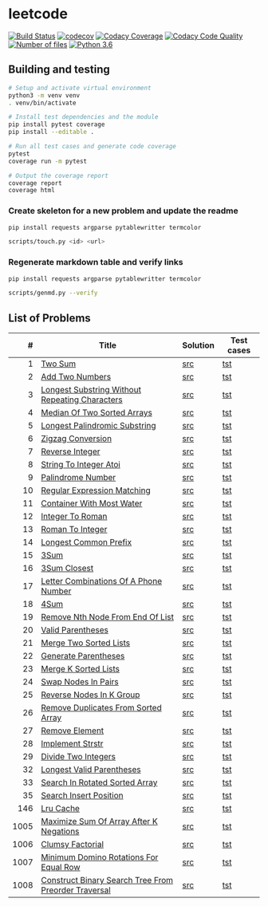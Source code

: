 # leetcode

[![Build Status][travis-img]][travis-url]
[![codecov][codecov-img]][codecov-url]
[![Codacy Coverage][codacy-cov-img]][codacy-cov-url]
[![Codacy Code Quality][codacy-qlt-img]][codacy-qlt-url]
[![Number of files][tokei-ln-img]][tokei-ln-url]
[![Python 3.6][python-36-img]][python-36-url]

[travis-img]: https://travis-ci.org/weak-head/leetcode.svg?branch=master
[travis-url]: https://travis-ci.org/weak-head/leetcode

[codecov-img]: https://codecov.io/gh/weak-head/leetcode/branch/master/graph/badge.svg
[codecov-url]: https://codecov.io/gh/weak-head/leetcode

[codacy-cov-img]: https://api.codacy.com/project/badge/Coverage/fcb957dc188a49459a29aaf9f102df10
[codacy-cov-url]: https://app.codacy.com/project/weak-head/leetcode/dashboard

[codacy-qlt-img]: https://api.codacy.com/project/badge/Grade/fcb957dc188a49459a29aaf9f102df10
[codacy-qlt-url]: https://app.codacy.com/project/weak-head/leetcode/dashboard

[tokei-ln-img]: https://tokei.rs/b1/github/weak-head/leetcode?category=code
[tokei-ln-url]: https://github.com/weak-head/leetcode/tree/master/leetcode

[python-36-img]: https://img.shields.io/badge/python-3.6-blue.svg
[python-36-url]: https://www.python.org/downloads/release/python-360/

## Building and testing

```bash
# Setup and activate virtual environment
python3 -m venv venv
. venv/bin/activate

# Install test dependencies and the module
pip install pytest coverage
pip install --editable .

# Run all test cases and generate code coverage
pytest
coverage run -m pytest

# Output the coverage report
coverage report
coverage html
```

### Create skeleton for a new problem and update the readme

```bash
pip install requests argparse pytablewritter termcolor

scripts/touch.py <id> <url>
```

### Regenerate markdown table and verify links

```bash
pip install requests argparse pytablewritter termcolor

scripts/genmd.py --verify
```

## List of Problems
|  #   |                                                                    Title                                                                    |                                   Solution                                    |                                   Test cases                                    |
|-----:|---------------------------------------------------------------------------------------------------------------------------------------------|-------------------------------------------------------------------------------|---------------------------------------------------------------------------------|
|    1 | [Two Sum](https://leetcode.com/problems/two-sum/)                                                                                           | [src](leetcode/p0001_two_sum.py)                                              | [tst](tests/test_p0001_two_sum.py)                                              |
|    2 | [Add Two Numbers](https://leetcode.com/problems/add-two-numbers/)                                                                           | [src](leetcode/p0002_add_two_numbers.py)                                      | [tst](tests/test_p0002_add_two_numbers.py)                                      |
|    3 | [Longest Substring Without Repeating Characters](https://leetcode.com/problems/longest-substring-without-repeating-characters/)             | [src](leetcode/p0003_longest_substring_without_repeating_characters.py)       | [tst](tests/test_p0003_longest_substring_without_repeating_characters.py)       |
|    4 | [Median Of Two Sorted Arrays](https://leetcode.com/problems/median-of-two-sorted-arrays/)                                                   | [src](leetcode/p0004_median_of_two_sorted_arrays.py)                          | [tst](tests/test_p0004_median_of_two_sorted_arrays.py)                          |
|    5 | [Longest Palindromic Substring](https://leetcode.com/problems/longest-palindromic-substring/)                                               | [src](leetcode/p0005_longest_palindromic_substring.py)                        | [tst](tests/test_p0005_longest_palindromic_substring.py)                        |
|    6 | [Zigzag Conversion](https://leetcode.com/problems/zigzag-conversion/)                                                                       | [src](leetcode/p0006_zigzag_conversion.py)                                    | [tst](tests/test_p0006_zigzag_conversion.py)                                    |
|    7 | [Reverse Integer](https://leetcode.com/problems/reverse-integer/)                                                                           | [src](leetcode/p0007_reverse_integer.py)                                      | [tst](tests/test_p0007_reverse_integer.py)                                      |
|    8 | [String To Integer Atoi](https://leetcode.com/problems/string-to-integer-atoi/)                                                             | [src](leetcode/p0008_string_to_integer_atoi.py)                               | [tst](tests/test_p0008_string_to_integer_atoi.py)                               |
|    9 | [Palindrome Number](https://leetcode.com/problems/palindrome-number/)                                                                       | [src](leetcode/p0009_palindrome_number.py)                                    | [tst](tests/test_p0009_palindrome_number.py)                                    |
|   10 | [Regular Expression Matching](https://leetcode.com/problems/regular-expression-matching/)                                                   | [src](leetcode/p0010_regular_expression_matching.py)                          | [tst](tests/test_p0010_regular_expression_matching.py)                          |
|   11 | [Container With Most Water](https://leetcode.com/problems/container-with-most-water/)                                                       | [src](leetcode/p0011_container_with_most_water.py)                            | [tst](tests/test_p0011_container_with_most_water.py)                            |
|   12 | [Integer To Roman](https://leetcode.com/problems/integer-to-roman/)                                                                         | [src](leetcode/p0012_integer_to_roman.py)                                     | [tst](tests/test_p0012_integer_to_roman.py)                                     |
|   13 | [Roman To Integer](https://leetcode.com/problems/roman-to-integer/)                                                                         | [src](leetcode/p0013_roman_to_integer.py)                                     | [tst](tests/test_p0013_roman_to_integer.py)                                     |
|   14 | [Longest Common Prefix](https://leetcode.com/problems/longest-common-prefix/)                                                               | [src](leetcode/p0014_longest_common_prefix.py)                                | [tst](tests/test_p0014_longest_common_prefix.py)                                |
|   15 | [3Sum](https://leetcode.com/problems/3sum/)                                                                                                 | [src](leetcode/p0015_3sum.py)                                                 | [tst](tests/test_p0015_3sum.py)                                                 |
|   16 | [3Sum Closest](https://leetcode.com/problems/3sum-closest/)                                                                                 | [src](leetcode/p0016_3sum_closest.py)                                         | [tst](tests/test_p0016_3sum_closest.py)                                         |
|   17 | [Letter Combinations Of A Phone Number](https://leetcode.com/problems/letter-combinations-of-a-phone-number/)                               | [src](leetcode/p0017_letter_combinations_of_a_phone_number.py)                | [tst](tests/test_p0017_letter_combinations_of_a_phone_number.py)                |
|   18 | [4Sum](https://leetcode.com/problems/4sum/)                                                                                                 | [src](leetcode/p0018_4sum.py)                                                 | [tst](tests/test_p0018_4sum.py)                                                 |
|   19 | [Remove Nth Node From End Of List](https://leetcode.com/problems/remove-nth-node-from-end-of-list/)                                         | [src](leetcode/p0019_remove_nth_node_from_end_of_list.py)                     | [tst](tests/test_p0019_remove_nth_node_from_end_of_list.py)                     |
|   20 | [Valid Parentheses](https://leetcode.com/problems/valid-parentheses/)                                                                       | [src](leetcode/p0020_valid_parentheses.py)                                    | [tst](tests/test_p0020_valid_parentheses.py)                                    |
|   21 | [Merge Two Sorted Lists](https://leetcode.com/problems/merge-two-sorted-lists/)                                                             | [src](leetcode/p0021_merge_two_sorted_lists.py)                               | [tst](tests/test_p0021_merge_two_sorted_lists.py)                               |
|   22 | [Generate Parentheses](https://leetcode.com/problems/generate-parentheses/)                                                                 | [src](leetcode/p0022_generate_parentheses.py)                                 | [tst](tests/test_p0022_generate_parentheses.py)                                 |
|   23 | [Merge K Sorted Lists](https://leetcode.com/problems/merge-k-sorted-lists/)                                                                 | [src](leetcode/p0023_merge_k_sorted_lists.py)                                 | [tst](tests/test_p0023_merge_k_sorted_lists.py)                                 |
|   24 | [Swap Nodes In Pairs](https://leetcode.com/problems/swap-nodes-in-pairs/)                                                                   | [src](leetcode/p0024_swap_nodes_in_pairs.py)                                  | [tst](tests/test_p0024_swap_nodes_in_pairs.py)                                  |
|   25 | [Reverse Nodes In K Group](https://leetcode.com/problems/reverse-nodes-in-k-group/)                                                         | [src](leetcode/p0025_reverse_nodes_in_k_group.py)                             | [tst](tests/test_p0025_reverse_nodes_in_k_group.py)                             |
|   26 | [Remove Duplicates From Sorted Array](https://leetcode.com/problems/remove-duplicates-from-sorted-array/)                                   | [src](leetcode/p0026_remove_duplicates_from_sorted_array.py)                  | [tst](tests/test_p0026_remove_duplicates_from_sorted_array.py)                  |
|   27 | [Remove Element](https://leetcode.com/problems/remove-element/)                                                                             | [src](leetcode/p0027_remove_element.py)                                       | [tst](tests/test_p0027_remove_element.py)                                       |
|   28 | [Implement Strstr](https://leetcode.com/problems/implement-strstr/)                                                                         | [src](leetcode/p0028_implement_strstr.py)                                     | [tst](tests/test_p0028_implement_strstr.py)                                     |
|   29 | [Divide Two Integers](https://leetcode.com/problems/divide-two-integers/)                                                                   | [src](leetcode/p0029_divide_two_integers.py)                                  | [tst](tests/test_p0029_divide_two_integers.py)                                  |
|   32 | [Longest Valid Parentheses](https://leetcode.com/problems/longest-valid-parentheses/)                                                       | [src](leetcode/p0032_longest_valid_parentheses.py)                            | [tst](tests/test_p0032_longest_valid_parentheses.py)                            |
|   33 | [Search In Rotated Sorted Array](https://leetcode.com/problems/search-in-rotated-sorted-array/)                                             | [src](leetcode/p0033_search_in_rotated_sorted_array.py)                       | [tst](tests/test_p0033_search_in_rotated_sorted_array.py)                       |
|   35 | [Search Insert Position](https://leetcode.com/problems/search-insert-position/)                                                             | [src](leetcode/p0035_search_insert_position.py)                               | [tst](tests/test_p0035_search_insert_position.py)                               |
|  146 | [Lru Cache](https://leetcode.com/problems/lru-cache/)                                                                                       | [src](leetcode/p0146_lru_cache.py)                                            | [tst](tests/test_p0146_lru_cache.py)                                            |
| 1005 | [Maximize Sum Of Array After K Negations](https://leetcode.com/problems/maximize-sum-of-array-after-k-negations/)                           | [src](leetcode/p1005_maximize_sum_of_array_after_k_negations.py)              | [tst](tests/test_p1005_maximize_sum_of_array_after_k_negations.py)              |
| 1006 | [Clumsy Factorial](https://leetcode.com/problems/clumsy-factorial/)                                                                         | [src](leetcode/p1006_clumsy_factorial.py)                                     | [tst](tests/test_p1006_clumsy_factorial.py)                                     |
| 1007 | [Minimum Domino Rotations For Equal Row](https://leetcode.com/problems/minimum-domino-rotations-for-equal-row/)                             | [src](leetcode/p1007_minimum_domino_rotations_for_equal_row.py)               | [tst](tests/test_p1007_minimum_domino_rotations_for_equal_row.py)               |
| 1008 | [Construct Binary Search Tree From Preorder Traversal](https://leetcode.com/problems/construct-binary-search-tree-from-preorder-traversal/) | [src](leetcode/p1008_construct_binary_search_tree_from_preorder_traversal.py) | [tst](tests/test_p1008_construct_binary_search_tree_from_preorder_traversal.py) |
